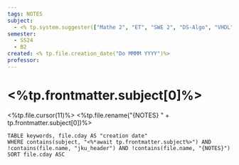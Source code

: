 ```yaml
---
tags: NOTES
subject:
  - <% tp.system.suggester(["Mathe 2", "ET", "SWE 2", "DS-Algo", "VHDL", "NES"], ["Mathematik 2", "Elektrotechnik", "Softwareentwicklung 2", "Algorithmen und Datenstrukturen", "Hardwareentwurf mit VHDL", "Networked Embedded Systems"])%>
semester:
  - SS24
  - B2
created: <% tp.file.creation_date("Do MMMM YYYY")%>
professor:
---
```

 

# <%tp.frontmatter.subject[0]%>

<%tp.file.cursor(11)%>
<%tp.file.rename("{NOTES} " + tp.frontmatter.subject[0])%> 


```dataview
TABLE keywords, file.cday AS "creation date"
WHERE contains(subject, "<%*await tp.frontmatter.subject%>") AND !contains(file.name, "jku_header") AND !contains(file.name, "{NOTES}")
SORT file.cday ASC
```